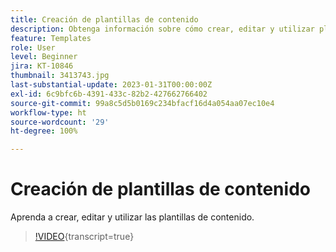 ```yaml
---
title: Creación de plantillas de contenido
description: Obtenga información sobre cómo crear, editar y utilizar plantillas de contenido en Adobe Journey Optimizer (AJO).
feature: Templates
role: User
level: Beginner
jira: KT-10846
thumbnail: 3413743.jpg
last-substantial-update: 2023-01-31T00:00:00Z
exl-id: 6c9bfc6b-4391-433c-82b2-427662766402
source-git-commit: 99a8c5d5b0169c234bfacf16d4a054aa07ec10e4
workflow-type: ht
source-wordcount: '29'
ht-degree: 100%

---
```


# Creación de plantillas de contenido

Aprenda a crear, editar y utilizar las plantillas de contenido.

>[!VIDEO](https://video.tv.adobe.com/v/3418585?quality=12&learn=on&captions=spa){transcript=true}
